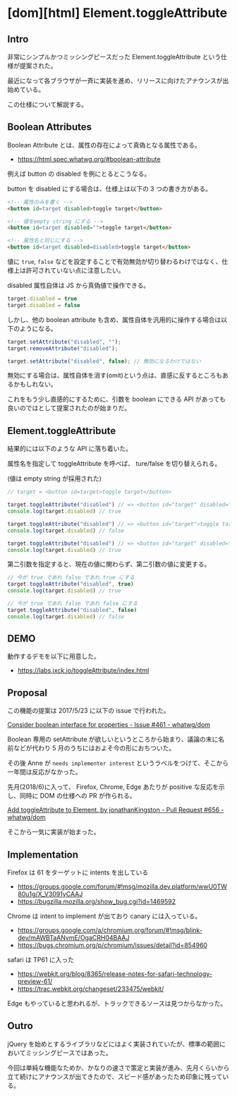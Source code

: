 # [dom][html] Element.toggleAttribute

## Intro

非常にシンプルかつミッシングピースだった Element.toggleAttribute という仕様が提案された。

最近になって各ブラウザが一斉に実装を進め、リリースに向けたアナウンスが出始めている。

この仕様について解説する。


## Boolean Attributes

Boolean Attribute とは、属性の存在によって真偽となる属性である。

- <https://html.spec.whatwg.org/#boolean-attribute>

例えば button の disabled を例にとるとこうなる。

button を disabled にする場合は、仕様上は以下の 3 つの書き方がある。


```html
<!-- 属性のみを書く -->
<button id=target disabled>toggle target</button>

<!-- 値をempty string にする -->
<button id=target disabled="">toggle target</button>

<!-- 属性名と同じにする -->
<button id=target disabled=disabled>toggle target</button>
```

値に `true`, `false` などを設定することで有効無効が切り替わるわけではなく、仕様上は許可されていない点に注意したい。

disabled 属性自体は JS から真偽値で操作できる。


```js
target.disabled = true
target.disabled = false
```

しかし、他の boolean attribute も含め、属性自体を汎用的に操作する場合は以下のようになる。


```js
target.setAttribute("disabled", "");
target.removeAttribute("disabled");

target.setAttribute("disabled", false); // 無効になるわけではない
```

無効にする場合は、属性自体を消す(omit)という点は、直感に反するところもあるかもしれない。

これをもう少し直感的にするために、引数を boolean にできる API があっても良いのではとして提案されたのが始まりだ。


## Element.toggleAttribute

結果的には以下のような API に落ち着いた。

属性名を指定して toggleAttribute を呼べば、 ture/false を切り替えられる。

(値は empty string が採用された)


```js
// target = <button id=target>toggle target</button>

target.toggleAttribute("disabled") // => <button id="target" disabled="">toggle target</button>
console.log(target.disabled) // true

target.toggleAttribute("disabled") // => <button id="target">toggle target</button>
console.log(target.disabled) // false

target.toggleAttribute("disabled") // => <button id="target" disabled="">toggle target</button>
console.log(target.disabled) // true
```

第二引数を指定すると、現在の値に関わらず、第二引数の値に変更する。


```js
// 今が true であれ false であれ true にする
target.toggleAttribute("disabled", true)
console.log(target.disabled) // true

// 今が true であれ false であれ false にする
target.toggleAttribute("disabled", false)
console.log(target.disabled) // false
```


## DEMO

動作するデモを以下に用意した。

- <https://labs.jxck.io/toggleAttribute/index.html>


## Proposal

この機能の提案は 2017/5/23 に以下の issue で行われた。

[Consider boolean interface for properties - Issue #461 - whatwg/dom](https://github.com/whatwg/dom/issues/461)

Boolean 専用の setAttribute が欲しいというところから始まり、議論の末に名前などが代わり 5 月のうちにはおよそ今の形におちついた。

その後 Anne が `needs implementer interest` というラベルをつけて、そこから一年間は反応がなかった。

先月(2018/6)に入って、 Firefox, Chrome, Edge あたりが positive な反応を示し、同時に DOM の仕様への PR が作られる。

[Add toggleAttribute to Element. by jonathanKingston - Pull Request #656 - whatwg/dom](https://github.com/whatwg/dom/pull/656)

そこから一気に実装が始まった。


## Implementation

Firefox は 61 をターゲットに intents を出している

- <https://groups.google.com/forum/#!msg/mozilla.dev.platform/wwU0TW80u1g/X_V3091yCAAJ>
- <https://bugzilla.mozilla.org/show_bug.cgi?id=1469592>

Chrome は intent to implement が出ており canary には入っている。

- <https://groups.google.com/a/chromium.org/forum/#!msg/blink-dev/mAWBTaANvmE/OgaCRH04BAAJ>
- <https://bugs.chromium.org/p/chromium/issues/detail?id=854960>

safari は TP61 に入った

- <https://webkit.org/blog/8365/release-notes-for-safari-technology-preview-61/>
- <https://trac.webkit.org/changeset/233475/webkit/>

Edge もやっていると思われるが、トラックできるソースは見つからなかった。


## Outro

jQuery を始めとするライブラリなどにはよく実装されていたが、標準の範囲においてミッシングピースではあった。

今回は単純な機能なためか、かなりの速さで策定と実装が進み、先月くらいから立て続けにアナウンスが出てきたので、スピード感があったため印象に残っている。
